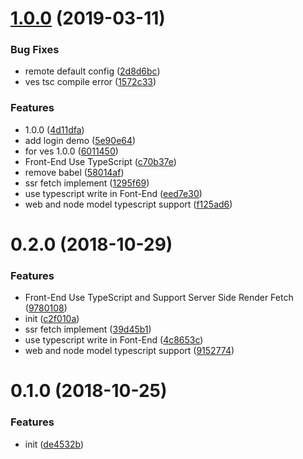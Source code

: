 # [1.0.0](https://github.com/easy-team/ves-admin/compare/0.2.0...1.0.0) (2019-03-11)


### Bug Fixes

* remote default config ([2d8d6bc](https://github.com/easy-team/ves-admin/commit/2d8d6bc))
* ves tsc compile error ([1572c33](https://github.com/easy-team/ves-admin/commit/1572c33))


### Features

* 1.0.0 ([4d11dfa](https://github.com/easy-team/ves-admin/commit/4d11dfa))
* add login demo ([5e90e64](https://github.com/easy-team/ves-admin/commit/5e90e64))
* for ves 1.0.0 ([6011450](https://github.com/easy-team/ves-admin/commit/6011450))
* Front-End Use TypeScript ([c70b37e](https://github.com/easy-team/ves-admin/commit/c70b37e))
* remove babel ([58014af](https://github.com/easy-team/ves-admin/commit/58014af))
* ssr fetch implement ([1295f69](https://github.com/easy-team/ves-admin/commit/1295f69))
* use typescript write in Font-End ([eed7e30](https://github.com/easy-team/ves-admin/commit/eed7e30))
* web and node model typescript support ([f125ad6](https://github.com/easy-team/ves-admin/commit/f125ad6))



<a name="0.2.0"></a>
# 0.2.0 (2018-10-29)


### Features

* Front-End Use TypeScript and Support Server Side Render Fetch ([9780108](https://github.com/easy-team/ves-admin/commit/9780108))
* init ([c2f010a](https://github.com/easy-team/ves-admin/commit/c2f010a))
* ssr fetch implement ([39d45b1](https://github.com/easy-team/ves-admin/commit/39d45b1))
* use typescript write in Font-End ([4c8653c](https://github.com/easy-team/ves-admin/commit/4c8653c))
* web and node model typescript support ([9152774](https://github.com/easy-team/ves-admin/commit/9152774))



<a name="0.1.0"></a>
# 0.1.0 (2018-10-25)


### Features

* init ([de4532b](https://github.com/easy-team/ves-admin/commit/de4532b))



